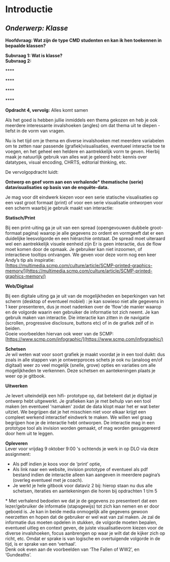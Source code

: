 # Introductie

## _**Onderwerp: Klasse**_

**Hoofdvraag: Wat zijn de type CMD studenten en kan ik hen toekennen in bepaalde klassen?**

**Subvraag 1: Wat is klasse?  
Subvraag 2:**  

\*\*\*\*

\*\*\*\*

\*\*\*\*

\*\*\*\*

**Opdracht 4, vervolg:** Alles komt samen 

Als het goed is hebben jullie inmiddels een thema gekozen en heb je ook meerdere interessante invalshoeken \(angles\) om dat thema uit te diepen - liefst in de vorm van vragen. 

Nu is het tijd om je thema en diverse invalshoeken met meerdere variabelen om te zetten naar passende \(grafiek\)visualisaties, eventueel interactie toe te voegen, en het geheel een heldere en aantrekkelijk vorm te geven. Hierbij maak je natuurlijk gebruik van alles wat je geleerd hebt: kennis over datatypes, visual encoding, CHRTS, editorial thinking, etc.

De vervolgopdracht luidt:

**Ontwerp en geef vorm aan een verhalende\* thematische \(serie\) datavisualisaties op basis van de enquête-data.**

Je mag voor dit eindwerk kiezen voor een serie statische visualisaties op een vast groot formaat \(print\) of voor een serie visualisatie ontworpen voor een scherm waarbij je gebruik maakt van interactie:

**Statisch/Print** 

Bij een print-uiting ga je uit van een spread \(opengevouwen dubbele groot-formaat pagina\) waarop je alle gegevens zo ordent en vormgeeft dat er een duidelijke leesvolgorde en een hiërarchie ontstaat. De spread moet uiteraard wel een aantrekkelijk visuele eenheid zijn Er is geen interactie, dus de flow moet komen door de opmaak. Je gebruiker kan niet inzoomen, of interactieve tooltips ontvangen. We geven voor deze vorm nog een keer Andy’s tip als inspiratie: [https://multimedia.scmp.com/culture/article/SCMP-printed-graphics-memory/](https://multimedia.scmp.com/culture/article/SCMP-printed-graphics-memory/)

**Web/Digitaal**

Bij een digitale uiting ga je uit van de mogelijkheden en beperkingen van het scherm \(desktop of eventueel mobiel\) : je kan sowieso niet alle gegevens in 1 keer presenteren, dus je moet nadenken over de ‘flow’:de manier waarop en de volgorde waarin een gebruiker de informatie tot zich neemt. Je kan gebruik maken van interactie. Die interactie kan zitten in de navigatie \(scrollen, progressive disclosure, buttons etc\) of in de grafiek zelf of in beiden.  
Goeie voorbeelden hiervan ook weer van de SCMP: [https://www.scmp.com/infographic/](https://www.scmp.com/infographic/)

**Schetsen**  
Je wil weten wat voor soort grafiek je maakt voordat je in een tool duikt: dus zoals in alle stappen van je ontwerpproces schets je ook nu \(analoog en/of digitaal\) weer zo veel mogelijk \(snelle, grove\) opties en variaties om alle mogelijkheden te verkennen. Deze schetsen en aantekeningen plaats je weer op je gitbook.

**Uitwerken**

Je levert uiteindelijk een hifi- prototype op, dat betekent dat je digitaal je ontwerp hebt uitgewerkt. Je grafieken kan je met behulp van een tool maken \(en eventueel 'namaken' zodat de data klopt maar het er wat beter uitziet. We begrijpen dat je het misschien niet voor elkaar krijgt een compleet werkend interactief eindwerk te maken. We willen wel graag begrijpen hoe je de interactie hebt ontworpen. De interactie mag in een prototype tool als invision worden gemaakt, of mag worden gesuggereerd door hem uit te leggen.

**Opleveren**  
Lever voor vrijdag 9 oktober 9:00 's ochtends je werk in op DLO via deze assignment:

* Als pdf indien je koos voor de ‘print’ optie, 
* Als link naar een website, invision prototype of eventueel als pdf bestand indien de interactie alleen kan aangeven in meerdere pagina’s \(overleg eventueel met je coach\).
* Je werkt je hele gitbook voor dataviz 2 bij: hierop staan nu dus alle schetsen, iteraties en aantekeningen die horen bij opdrachten 1 t/m 5

\* Met verhalend bedoelen we dat je de gegevens zo presenteert dat een lezer/gebruiker de informatie \(stapsgewijs\) tot zich kan nemen en er door geboeid is. Je kan in beide media onmogelijk alle gegevens gewoon neerzetten en hopen dat de gebruiker er wel wat van zal maken. Je zal de informatie dus moeten opdelen in stukken, de volgorde moeten bepalen, eventueel uitleg en context geven, de juiste visualisatievorm kiezen voor de diverse invalshoeken, focus aanbrengen op waar je wilt dat de kijker zich op richt, etc. Omdat er sprake is van logische en overtuigende volgorde in de tijd, is er sprake van een ‘verhaal’.  
Denk ook even aan de voorbeelden van ‘The Fallen of WW2’, en ‘Gundeaths’.

